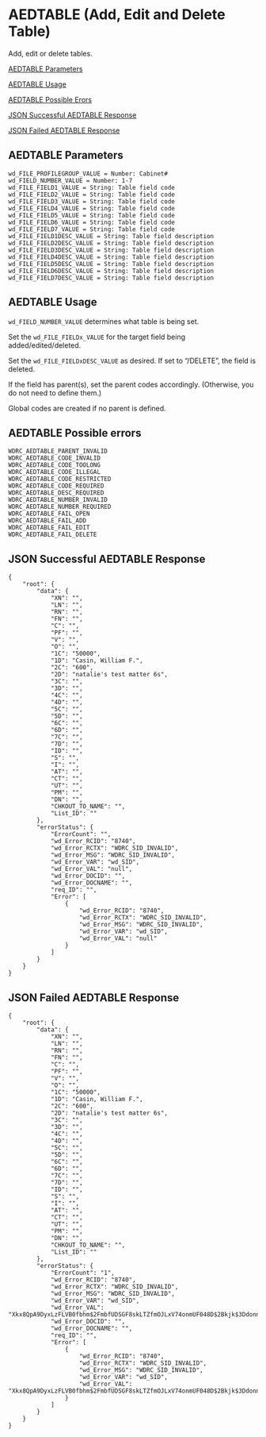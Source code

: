 AEDTABLE (Add, Edit and Delete Table)
=====================================

Add, edit or delete tables.

[AEDTABLE Parameters](#aedtable-parameters)

[AEDTABLE Usage](#aedtable-usage)

[AEDTABLE Possible Erors](#aedtable-possible-errors)

[JSON Successful AEDTABLE Response](#json-successful-aedtable-response)

[JSON Failed AEDTABLE Response](#json-failed-aedtable-response)

## AEDTABLE Parameters

```
wd_FILE_PROFILEGROUP_VALUE = Number: Cabinet#
wd_FIELD_NUMBER_VALUE = Number: 1-7
wd_FILE_FIELD1_VALUE = String: Table field code
wd_FILE_FIELD2_VALUE = String: Table field code
wd_FILE_FIELD3_VALUE = String: Table field code
wd_FILE_FIELD4_VALUE = String: Table field code
wd_FILE_FIELD5_VALUE = String: Table field code
wd_FILE_FIELD6_VALUE = String: Table field code
wd_FILE_FIELD7_VALUE = String: Table field code
wd_FILE_FIELD1DESC_VALUE = String: Table field description
wd_FILE_FIELD2DESC_VALUE = String: Table field description
wd_FILE_FIELD3DESC_VALUE = String: Table field description
wd_FILE_FIELD4DESC_VALUE = String: Table field description
wd_FILE_FIELD5DESC_VALUE = String: Table field description
wd_FILE_FIELD6DESC_VALUE = String: Table field description
wd_FILE_FIELD7DESC_VALUE = String: Table field description
```

## AEDTABLE Usage

`wd_FIELD_NUMBER_VALUE` determines what table is being set.

Set the `wd_FILE_FIELDx_VALUE` for the target field being added/edited/deleted.

Set the `wd_FILE_FIELDxDESC_VALUE` as desired. If set to “/DELETE”, the field is deleted.

If the field has parent(s), set the parent codes accordingly. (Otherwise, you do not need to define them.)

Global codes are created if no parent is defined.

## AEDTABLE Possible errors
```
WDRC_AEDTABLE_PARENT_INVALID
WDRC_AEDTABLE_CODE_INVALID
WDRC_AEDTABLE_CODE_TOOLONG
WDRC_AEDTABLE_CODE_ILLEGAL
WDRC_AEDTABLE_CODE_RESTRICTED
WDRC_AEDTABLE_CODE_REQUIRED
WDRC_AEDTABLE_DESC_REQUIRED
WDRC_AEDTABLE_NUMBER_INVALID
WDRC_AEDTABLE_NUMBER_REQUIRED
WDRC_AEDTABLE_FAIL_OPEN
WDRC_AEDTABLE_FAIL_ADD
WDRC_AEDTABLE_FAIL_EDIT
WDRC_AEDTABLE_FAIL_DELETE

```

## JSON Successful AEDTABLE Response

```
{
    "root": {
        "data": {
            "XN": "",
            "LN": "",
            "RN": "",
            "FN": "",
            "C": "",
            "PF": "",
            "V": "",
            "O": "",
            "1C": "50000",
            "1D": "Casin, William F.",
            "2C": "600",
            "2D": "natalie's test matter 6s",
            "3C": "",
            "3D": "",
            "4C": "",
            "4D": "",
            "5C": "",
            "5D": "",
            "6C": "",
            "6D": "",
            "7C": "",
            "7D": "",
            "ID": "",
            "S": "",
            "I": "",
            "AT": "",
            "CT": "",
            "UT": "",
            "PM": "",
            "DN": "",
            "CHKOUT_TO_NAME": "",
            "List_ID": ""
        },
        "errorStatus": {
            "ErrorCount": "",
            "wd_Error_RCID": "8740",
            "wd_Error_RCTX": "WDRC_SID_INVALID",
            "wd_Error_MSG": "WDRC_SID_INVALID",
            "wd_Error_VAR": "wd_SID",
            "wd_Error_VAL": "null",
            "wd_Error_DOCID": "",
            "wd_Error_DOCNAME": "",
            "req_ID": "",
            "Error": [
                {
                    "wd_Error_RCID": "8740",
                    "wd_Error_RCTX": "WDRC_SID_INVALID",
                    "wd_Error_MSG": "WDRC_SID_INVALID",
                    "wd_Error_VAR": "wd_SID",
                    "wd_Error_VAL": "null"
                }
            ]
        }
    }
}
```

## JSON Failed AEDTABLE Response

```
{
    "root": {
        "data": {
            "XN": "",
            "LN": "",
            "RN": "",
            "FN": "",
            "C": "",
            "PF": "",
            "V": "",
            "O": "",
            "1C": "50000",
            "1D": "Casin, William F.",
            "2C": "600",
            "2D": "natalie's test matter 6s",
            "3C": "",
            "3D": "",
            "4C": "",
            "4D": "",
            "5C": "",
            "5D": "",
            "6C": "",
            "6D": "",
            "7C": "",
            "7D": "",
            "ID": "",
            "S": "",
            "I": "",
            "AT": "",
            "CT": "",
            "UT": "",
            "PM": "",
            "DN": "",
            "CHKOUT_TO_NAME": "",
            "List_ID": ""
        },
        "errorStatus": {
            "ErrorCount": "1",
            "wd_Error_RCID": "8740",
            "wd_Error_RCTX": "WDRC_SID_INVALID",
            "wd_Error_MSG": "WDRC_SID_INVALID",
            "wd_Error_VAR": "wd_SID",
            "wd_Error_VAL": "Xkx8QpA9DyxLzFLVB0fbhm$2FmbfUDSGF8skLTZfmOJLxV74onmUF048D$2Bkjk$3Ddonna",
            "wd_Error_DOCID": "",
            "wd_Error_DOCNAME": "",
            "req_ID": "",
            "Error": [
                {
                    "wd_Error_RCID": "8740",
                    "wd_Error_RCTX": "WDRC_SID_INVALID",
                    "wd_Error_MSG": "WDRC_SID_INVALID",
                    "wd_Error_VAR": "wd_SID",
                    "wd_Error_VAL": "Xkx8QpA9DyxLzFLVB0fbhm$2FmbfUDSGF8skLTZfmOJLxV74onmUF048D$2Bkjk$3Ddonna"
                }
            ]
        }
    }
}
```
